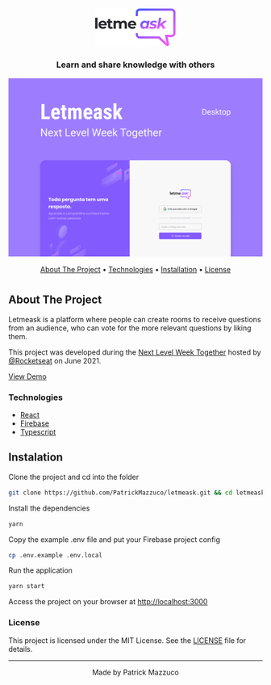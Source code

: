 <p align="center">
  <img alt="Letmeask" src=".github/logo.svg" width="160px">
</p>

<h3 align="center">Learn and share knowledge with others</h3>

<p align="center">
    <img alt="Letmeask" title="Letmeask" src=".github/cover.png" />
</p>
<p align="center">
 <a href="#about-the-project">About The Project</a> •
 <a href="#technologies">Technologies</a> • 
 <a href="#installation">Installation</a> • 
 <a href="#license">License</a>
</p>

<h1></h1>

## About The Project

Letmeask is a platform where people can create rooms to receive questions from an audience, who can vote for the more relevant questions by liking them.

This project was developed during the [Next Level Week Together](https://nextlevelweek.com/) hosted by [@Rocketseat](https://github.com/Rocketseat) on June 2021.

[View Demo](https://letmeask-nlw6-32b30.web.app/)

### Technologies

- [React](https://reactjs.org)
- [Firebase](https://firebase.google.com/)
- [Typescript](https://typescriptlang.org/)

## Instalation

Clone the project and cd into the folder

```bash
git clone https://github.com/PatrickMazzuco/letmeask.git && cd letmeask
```

Install the dependencies

```bash
yarn
```

Copy the example .env file and put your Firebase project config

```bash
cp .env.example .env.local
```

Run the application

```bash
yarn start
```

Access the project on your browser at [http://localhost:3000](http://localhost:3000)

### License

This project is licensed under the MIT License. See the [LICENSE](https://github.com/PatrickMazzuco/letmeask/blob/master/LICENSE) file for details.

---

<p align="center">Made by Patrick Mazzuco</p>
